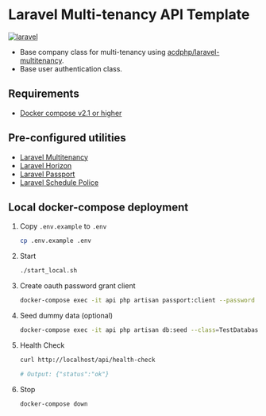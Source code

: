# Laravel Multi-tenancy API Template

[![laravel](https://img.shields.io/badge/Laravel-10.39-blue)](https://laravel-news.com/laravel-10-39-0)

- Base company class for multi-tenancy using [acdphp/laravel-multitenancy](https://packagist.org/packages/acdphp/laravel-multitenancy).
- Base user authentication class.

## Requirements
- [Docker compose v2.1 or higher](https://docs.docker.com/compose/)

## Pre-configured utilities
- [Laravel Multitenancy](https://github.com/acdphp/laravel-multitenancy)
- [Laravel Horizon](https://github.com/laravel/horizon)
- [Laravel Passport](https://github.com/laravel/passport)
- [Laravel Schedule Police](https://github.com/acdphp/laravel-schedule-police)

## Local docker-compose deployment
1. Copy `.env.example` to `.env`
    ```sh
    cp .env.example .env
    ```

2. Start
    ```sh
    ./start_local.sh
    ```
   
3. Create oauth password grant client
    ```sh
    docker-compose exec -it api php artisan passport:client --password
    ```

4. Seed dummy data (optional)
    ```sh
    docker-compose exec -it api php artisan db:seed --class=TestDatabaseSeeder
    ```

5. Health Check
    ```sh
    curl http://localhost/api/health-check
    
    # Output: {"status":"ok"}
    ```

6. Stop
    ```sh
    docker-compose down
    ```
